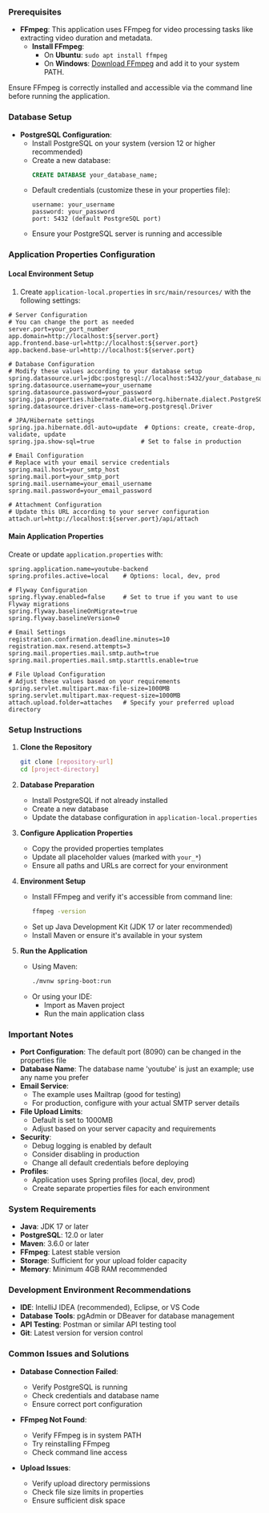 ### Prerequisites
* **FFmpeg**: This application uses FFmpeg for video processing tasks like extracting video duration and metadata.
    * **Install FFmpeg**:
        * On **Ubuntu**: `sudo apt install ffmpeg`
        * On **Windows**: [Download FFmpeg](https://www.gyan.dev/ffmpeg/builds/) and add it to your system PATH.

Ensure FFmpeg is correctly installed and accessible via the command line before running the application.

### Database Setup
* **PostgreSQL Configuration**:
    * Install PostgreSQL on your system (version 12 or higher recommended)
    * Create a new database:
      ```sql
      CREATE DATABASE your_database_name;
      ```
    * Default credentials (customize these in your properties file):
      ```
      username: your_username
      password: your_password
      port: 5432 (default PostgreSQL port)
      ```
    * Ensure your PostgreSQL server is running and accessible

### Application Properties Configuration

#### Local Environment Setup
1. Create `application-local.properties` in `src/main/resources/` with the following settings:

```properties
# Server Configuration
# You can change the port as needed
server.port=your_port_number
app.domain=http://localhost:${server.port}
app.frontend.base-url=http://localhost:${server.port}
app.backend.base-url=http://localhost:${server.port}

# Database Configuration
# Modify these values according to your database setup
spring.datasource.url=jdbc:postgresql://localhost:5432/your_database_name
spring.datasource.username=your_username
spring.datasource.password=your_password
spring.jpa.properties.hibernate.dialect=org.hibernate.dialect.PostgreSQLDialect
spring.datasource.driver-class-name=org.postgresql.Driver

# JPA/Hibernate settings
spring.jpa.hibernate.ddl-auto=update  # Options: create, create-drop, validate, update
spring.jpa.show-sql=true             # Set to false in production

# Email Configuration
# Replace with your email service credentials
spring.mail.host=your_smtp_host
spring.mail.port=your_smtp_port
spring.mail.username=your_email_username
spring.mail.password=your_email_password

# Attachment Configuration
# Update this URL according to your server configuration
attach.url=http://localhost:${server.port}/api/attach
```

#### Main Application Properties
Create or update `application.properties` with:

```properties
spring.application.name=youtube-backend
spring.profiles.active=local    # Options: local, dev, prod

# Flyway Configuration
spring.flyway.enabled=false     # Set to true if you want to use Flyway migrations
spring.flyway.baselineOnMigrate=true
spring.flyway.baselineVersion=0

# Email Settings
registration.confirmation.deadline.minutes=10
registration.max.resend.attempts=3
spring.mail.properties.mail.smtp.auth=true
spring.mail.properties.mail.smtp.starttls.enable=true

# File Upload Configuration
# Adjust these values based on your requirements
spring.servlet.multipart.max-file-size=1000MB
spring.servlet.multipart.max-request-size=1000MB
attach.upload.folder=attaches   # Specify your preferred upload directory
```

### Setup Instructions
1. **Clone the Repository**
   ```bash
   git clone [repository-url]
   cd [project-directory]
   ```

2. **Database Preparation**
    * Install PostgreSQL if not already installed
    * Create a new database
    * Update the database configuration in `application-local.properties`

3. **Configure Application Properties**
    * Copy the provided properties templates
    * Update all placeholder values (marked with `your_*`)
    * Ensure all paths and URLs are correct for your environment

4. **Environment Setup**
    * Install FFmpeg and verify it's accessible from command line:
      ```bash
      ffmpeg -version
      ```
    * Set up Java Development Kit (JDK 17 or later recommended)
    * Install Maven or ensure it's available in your system

5. **Run the Application**
    * Using Maven:
      ```bash
      ./mvnw spring-boot:run
      ```
    * Or using your IDE:
        * Import as Maven project
        * Run the main application class

### Important Notes
* **Port Configuration**: The default port (8090) can be changed in the properties file
* **Database Name**: The database name 'youtube' is just an example; use any name you prefer
* **Email Service**:
    * The example uses Mailtrap (good for testing)
    * For production, configure with your actual SMTP server details
* **File Upload Limits**:
    * Default is set to 1000MB
    * Adjust based on your server capacity and requirements
* **Security**:
    * Debug logging is enabled by default
    * Consider disabling in production
    * Change all default credentials before deploying
* **Profiles**:
    * Application uses Spring profiles (local, dev, prod)
    * Create separate properties files for each environment

### System Requirements
* **Java**: JDK 17 or later
* **PostgreSQL**: 12.0 or later
* **Maven**: 3.6.0 or later
* **FFmpeg**: Latest stable version
* **Storage**: Sufficient for your upload folder capacity
* **Memory**: Minimum 4GB RAM recommended

### Development Environment Recommendations
* **IDE**: IntelliJ IDEA (recommended), Eclipse, or VS Code
* **Database Tools**: pgAdmin or DBeaver for database management
* **API Testing**: Postman or similar API testing tool
* **Git**: Latest version for version control

### Common Issues and Solutions
* **Database Connection Failed**:
    * Verify PostgreSQL is running
    * Check credentials and database name
    * Ensure correct port configuration

* **FFmpeg Not Found**:
    * Verify FFmpeg is in system PATH
    * Try reinstalling FFmpeg
    * Check command line access

* **Upload Issues**:
    * Verify upload directory permissions
    * Check file size limits in properties
    * Ensure sufficient disk space